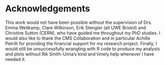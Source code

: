 # Acknowledgements

This work would not have been possible without the supervision of Drs. Emma Weitkamp, Clare Wilkinson, Erik Stengler (all UWE Bristol) and Christine Sutton (CERN), who have guided me throughout my PhD studies. I would also like to thank the CMS Collaboration and in particular Achille Petrilli for providing the financial support for my research project. Finally, I would still be unsuccessfully wrangling with R code to produce my analysis and plots without Rik Smith-Unna’s kind and timely help whenever I have needed it.
